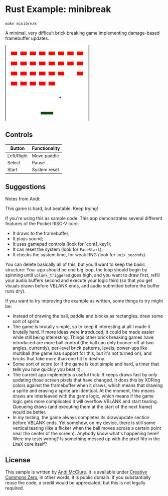 # Rust Example: minibreak

`make minibreak`

A minimal, very difficult brick breaking game implementing damage-based framebuffer updates.

![A paddle, a ball, a grid of blocks.](./screenshot.png)

## Controls

| Button     | Functionality |
| ---------- | ------------- |
| Left/Right | Move paddle   |
| Select     | Pause         |
| Start      | System reset  |

## Suggestions

Notes from Andi:

This game is hard, but beatable. Keep trying!

If you're using this as sample code: This app demonstrates several different features of the Pocket RISC-V core.

* It draws to the framebuffer;
* It plays sound;
* It uses gamepad controls (look for `cont1_key1);
* It can reset the system (look for `FaceStart`);
* It checks the system time, for weak RNG (look for `unix_seconds`).

You can delete basically all of this, but you'll want to keep the basic structure: Your app should be one big loop, the loop should begin by spinning until `vblank_triggered` goes high, and you want to draw first, refill your audio buffers second and execute your logic third (so that you get visuals drawn before VBLANK ends, and audio submitted before the buffer runs dry).

If you want to try improving the example as written, some things to try might be:

- Instead of drawing the ball, paddle and blocks as rectangles, draw some sort of sprite.
- The game is brutally simple, so to keep it interesting at all I made it brutally hard. If more ideas were introduced, it could be made easier while still being interesting. Things other brick breaking games have introduced are more ball control (the ball can only bounce off at two angles, currently), per-level brick patterns, levels, power-ups like multiball (the game has support for this, but it's not turned on), and bricks that take more than one hit to destroy.
- Some sort of score (or if the game is kept simple and hard, a timer that tells you how quickly you beat it).
- The current app implements a useful trick: It keeps draws fast by *only* updating those screen pixels that have changed. It does this by XORing colors against the framebuffer when it draws, which means that drawing a sprite and erasing a sprite are identical. At the moment, this means draws are interleaved with the game logic, which means if the game logic gets more complicated it will overflow VBLANK and start tearing. Queueing draws (and executing them at the start of the next frame) would be better.
- In my testing, the game always completes its draw/update section before VBLANK ends. Yet somehow, on my device, there is still some vertical tearing (like a flicker when the ball moves across a certain point near the center of the screen). Anybody know what's happening here? Were my tests wrong? Is something messed up with the pixel fifo in the LiteX core itself?

## License

This sample is written by [Andi McClure](https://pocket.runhello.com/). It is available under [Creative Commons Zero](https://creativecommons.org/publicdomain/zero/1.0/legalcode), in other words, it is public domain. If you substantially reuse the code, a credit would be appreciated, but this is not legally required.

